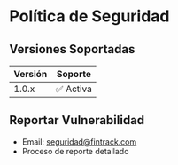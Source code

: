 # Política de Seguridad

## Versiones Soportadas
| Versión | Soporte |
|---------|----------|
| 1.0.x   | ✅ Activa |

## Reportar Vulnerabilidad
- Email: seguridad@fintrack.com
- Proceso de reporte detallado
